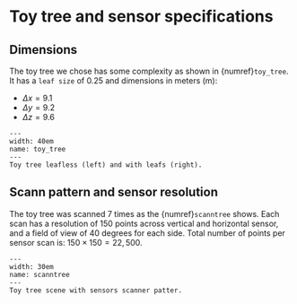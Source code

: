 
# Toy tree and sensor specifications

## Dimensions

The toy tree we chose has some complexity as shown in {numref}`toy_tree`. It has a `leaf size` of $0.25$ and dimensions in meters (m):

- $\Delta x = 9.1$
- $\Delta y = 9.2$
- $\Delta z = 9.6$

```{figure} ../figs/toy_tree.png
---
width: 40em
name: toy_tree
---
Toy tree leafless (left) and with leafs (right).
```

## Scann pattern and sensor resolution

The toy tree was scanned $7$ times as the {numref}`scanntree` shows. Each scan has a resolution of $150$ points across vertical and horizontal sensor, and a field of view of $40$ degrees for each side. Total number of points per sensor scan is: $150 \times 150 = 22,500$.


```{figure} ../gifs/scann.gif
---
width: 30em
name: scanntree
---
Toy tree scene with sensors scanner patter.
```